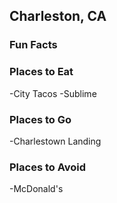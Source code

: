## Charleston, CA

### Fun Facts

### Places to Eat
-City Tacos
-Sublime

### Places to Go
-Charlestown Landing

### Places to Avoid
-McDonald's
